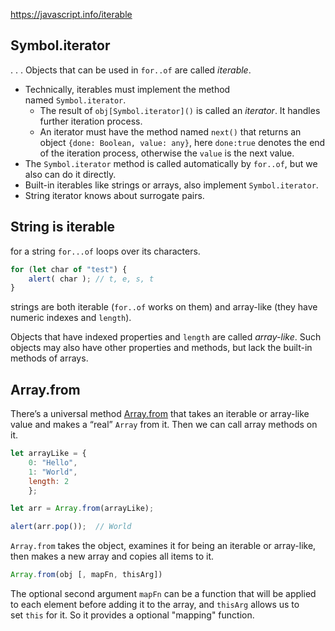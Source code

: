 https://javascript.info/iterable
## Symbol.iterator
.
.
.
Objects that can be used in `for..of` are called _iterable_.

- Technically, iterables must implement the method named `Symbol.iterator`.
    - The result of `obj[Symbol.iterator]()` is called an _iterator_. It handles further iteration process.
    - An iterator must have the method named `next()` that returns an object `{done: Boolean, value: any}`, here `done:true` denotes the end of the iteration process, otherwise the `value` is the next value.
- The `Symbol.iterator` method is called automatically by `for..of`, but we also can do it directly.
- Built-in iterables like strings or arrays, also implement `Symbol.iterator`.
- String iterator knows about surrogate pairs.

## String is iterable
for a string `for...of` loops over its characters.

```js
for (let char of "test") {
	alert( char ); // t, e, s, t
}
```
strings are both iterable (`for..of` works on them) and array-like (they have numeric indexes and `length`).

Objects that have indexed properties and `length` are called _array-like_. Such objects may also have other properties and methods, but lack the built-in methods of arrays.

## Array.from

There’s a universal method [Array.from](https://developer.mozilla.org/en-US/docs/Web/JavaScript/Reference/Global_Objects/Array/from) that takes an iterable or array-like value and makes a “real” `Array` from it. Then we can call array methods on it.

```js
let arrayLike = {
	0: "Hello",
	1: "World",
	length: 2
	};

let arr = Array.from(arrayLike);

alert(arr.pop());  // World

```
`Array.from` takes the object, examines it for being an iterable or array-like, then makes a new array and copies all items to it.

```js
Array.from(obj [, mapFn, thisArg])
```
The optional second argument `mapFn` can be a function that will be applied to each element before adding it to the array, and `thisArg` allows us to set `this` for it.
So it provides a optional "mapping" function.


